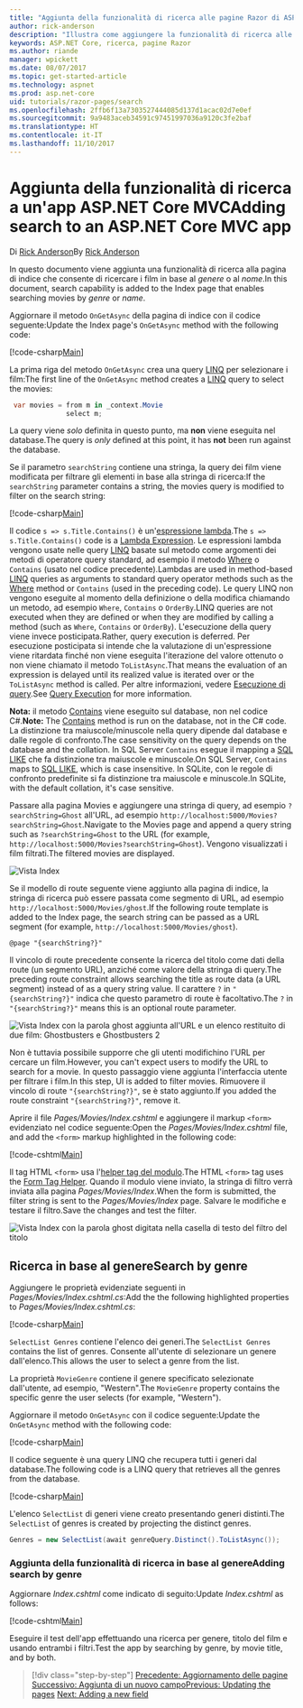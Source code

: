 ```yaml
---
title: "Aggiunta della funzionalità di ricerca alle pagine Razor di ASP.NET Core MVC"
author: rick-anderson
description: "Illustra come aggiungere la funzionalità di ricerca alle pagine Razor di ASP.NET Core"
keywords: ASP.NET Core, ricerca, pagine Razor
ms.author: riande
manager: wpickett
ms.date: 08/07/2017
ms.topic: get-started-article
ms.technology: aspnet
ms.prod: asp.net-core
uid: tutorials/razor-pages/search
ms.openlocfilehash: 2ffb6f13a7303527444085d137d1acac02d7e0ef
ms.sourcegitcommit: 9a9483aceb34591c97451997036a9120c3fe2baf
ms.translationtype: HT
ms.contentlocale: it-IT
ms.lasthandoff: 11/10/2017
---
```

# <a name="adding-search-to-an-aspnet-core-mvc-app"></a><span data-ttu-id="85915-104">Aggiunta della funzionalità di ricerca a un'app ASP.NET Core MVC</span><span class="sxs-lookup"><span data-stu-id="85915-104">Adding search to an ASP.NET Core MVC app</span></span>

<span data-ttu-id="85915-105">Di [Rick Anderson](https://twitter.com/RickAndMSFT)</span><span class="sxs-lookup"><span data-stu-id="85915-105">By [Rick Anderson](https://twitter.com/RickAndMSFT)</span></span>

<span data-ttu-id="85915-106">In questo documento viene aggiunta una funzionalità di ricerca alla pagina di indice che consente di ricercare i film in base al *genere* o al *nome*.</span><span class="sxs-lookup"><span data-stu-id="85915-106">In this document, search capability is added to the Index page that enables searching movies by *genre* or *name*.</span></span>

<span data-ttu-id="85915-107">Aggiornare il metodo `OnGetAsync` della pagina di indice con il codice seguente:</span><span class="sxs-lookup"><span data-stu-id="85915-107">Update the Index page's `OnGetAsync` method with the following code:</span></span>

[!code-csharp[Main](razor-pages-start/sample/RazorPagesMovie/Pages/Movies/Index.cshtml.cs?name=snippet_1stSearch)]

<span data-ttu-id="85915-108">La prima riga del metodo `OnGetAsync` crea una query [LINQ](https://docs.microsoft.com/dotnet/csharp/programming-guide/concepts/linq/) per selezionare i film:</span><span class="sxs-lookup"><span data-stu-id="85915-108">The first line of the `OnGetAsync` method creates a [LINQ](https://docs.microsoft.com/dotnet/csharp/programming-guide/concepts/linq/) query to select the movies:</span></span>

```csharp
 var movies = from m in _context.Movie
              select m;
```

<span data-ttu-id="85915-109">La query viene *solo* definita in questo punto, ma **non** viene eseguita nel database.</span><span class="sxs-lookup"><span data-stu-id="85915-109">The query is *only* defined at this point, it has **not** been run against the database.</span></span>

<span data-ttu-id="85915-110">Se il parametro `searchString` contiene una stringa, la query dei film viene modificata per filtrare gli elementi in base alla stringa di ricerca:</span><span class="sxs-lookup"><span data-stu-id="85915-110">If the `searchString` parameter contains a string, the movies query is modified to filter on the search string:</span></span>

[!code-csharp[Main](razor-pages-start/sample/RazorPagesMovie/Pages/Movies/Index.cshtml.cs?name=snippet_SearchNull)]

<span data-ttu-id="85915-111">Il codice `s => s.Title.Contains()` è un'[espressione lambda](https://docs.microsoft.com/dotnet/csharp/programming-guide/statements-expressions-operators/lambda-expressions).</span><span class="sxs-lookup"><span data-stu-id="85915-111">The `s => s.Title.Contains()` code is a [Lambda Expression](https://docs.microsoft.com/dotnet/csharp/programming-guide/statements-expressions-operators/lambda-expressions).</span></span> <span data-ttu-id="85915-112">Le espressioni lambda vengono usate nelle query [LINQ](https://docs.microsoft.com/dotnet/csharp/programming-guide/concepts/linq/) basate sul metodo come argomenti dei metodi di operatore query standard, ad esempio il metodo [Where](https://docs.microsoft.com/dotnet/csharp/programming-guide/concepts/linq/query-syntax-and-method-syntax-in-linq) o `Contains` (usato nel codice precedente).</span><span class="sxs-lookup"><span data-stu-id="85915-112">Lambdas are used in method-based [LINQ](https://docs.microsoft.com/dotnet/csharp/programming-guide/concepts/linq/) queries as arguments to standard query operator methods such as the [Where](https://docs.microsoft.com/dotnet/csharp/programming-guide/concepts/linq/query-syntax-and-method-syntax-in-linq) method or `Contains` (used in the preceding code).</span></span> <span data-ttu-id="85915-113">Le query LINQ non vengono eseguite al momento della definizione o della modifica chiamando un metodo, ad esempio `Where`, `Contains` o `OrderBy`.</span><span class="sxs-lookup"><span data-stu-id="85915-113">LINQ queries are not executed when they are defined or when they are modified by calling a method (such as `Where`, `Contains`  or `OrderBy`).</span></span> <span data-ttu-id="85915-114">L'esecuzione della query viene invece posticipata.</span><span class="sxs-lookup"><span data-stu-id="85915-114">Rather, query execution is deferred.</span></span> <span data-ttu-id="85915-115">Per esecuzione posticipata si intende che la valutazione di un'espressione viene ritardata finché non viene eseguita l'iterazione del valore ottenuto o non viene chiamato il metodo `ToListAsync`.</span><span class="sxs-lookup"><span data-stu-id="85915-115">That means the evaluation of an expression is delayed until its realized value is iterated over or the `ToListAsync` method is called.</span></span> <span data-ttu-id="85915-116">Per altre informazioni, vedere [Esecuzione di query](https://docs.microsoft.com/dotnet/framework/data/adonet/ef/language-reference/query-execution).</span><span class="sxs-lookup"><span data-stu-id="85915-116">See [Query Execution](https://docs.microsoft.com/dotnet/framework/data/adonet/ef/language-reference/query-execution) for more information.</span></span>

<span data-ttu-id="85915-117">**Nota:** il metodo [Contains](https://docs.microsoft.com//dotnet/api/system.data.objects.dataclasses.entitycollection-1.contains) viene eseguito sul database, non nel codice C#.</span><span class="sxs-lookup"><span data-stu-id="85915-117">**Note:** The [Contains](https://docs.microsoft.com//dotnet/api/system.data.objects.dataclasses.entitycollection-1.contains) method is run on the database, not in the C# code.</span></span> <span data-ttu-id="85915-118">La distinzione tra maiuscole/minuscole nella query dipende dal database e dalle regole di confronto.</span><span class="sxs-lookup"><span data-stu-id="85915-118">The case sensitivity on the query depends on the database and the collation.</span></span> <span data-ttu-id="85915-119">In SQL Server `Contains` esegue il mapping a [SQL LIKE](https://docs.microsoft.com/sql/t-sql/language-elements/like-transact-sql) che fa distinzione tra maiuscole e minuscole.</span><span class="sxs-lookup"><span data-stu-id="85915-119">On SQL Server, `Contains` maps to [SQL LIKE](https://docs.microsoft.com/sql/t-sql/language-elements/like-transact-sql), which is case insensitive.</span></span> <span data-ttu-id="85915-120">In SQLite, con le regole di confronto predefinite si fa distinzione tra maiuscole e minuscole.</span><span class="sxs-lookup"><span data-stu-id="85915-120">In SQLite, with the default collation, it's case sensitive.</span></span>

<span data-ttu-id="85915-121">Passare alla pagina Movies e aggiungere una stringa di query, ad esempio `?searchString=Ghost` all'URL, ad esempio `http://localhost:5000/Movies?searchString=Ghost`.</span><span class="sxs-lookup"><span data-stu-id="85915-121">Navigate to the Movies page and append a query string such as `?searchString=Ghost` to the URL (for example, `http://localhost:5000/Movies?searchString=Ghost`).</span></span> <span data-ttu-id="85915-122">Vengono visualizzati i film filtrati.</span><span class="sxs-lookup"><span data-stu-id="85915-122">The filtered movies are displayed.</span></span>

![Vista Index](search/_static/ghost.png)

<span data-ttu-id="85915-124">Se il modello di route seguente viene aggiunto alla pagina di indice, la stringa di ricerca può essere passata come segmento di URL, ad esempio `http://localhost:5000/Movies/ghost`.</span><span class="sxs-lookup"><span data-stu-id="85915-124">If the following route template is added to the Index page, the search string can be passed as a URL segment (for example, `http://localhost:5000/Movies/ghost`).</span></span>

```cshtml
@page "{searchString?}"
```

<span data-ttu-id="85915-125">Il vincolo di route precedente consente la ricerca del titolo come dati della route (un segmento URL), anziché come valore della stringa di query.</span><span class="sxs-lookup"><span data-stu-id="85915-125">The preceding route constraint allows searching the title as route data (a URL segment) instead of as a query string value.</span></span>  <span data-ttu-id="85915-126">Il carattere `?` in `"{searchString?}"` indica che questo parametro di route è facoltativo.</span><span class="sxs-lookup"><span data-stu-id="85915-126">The `?` in `"{searchString?}"` means this is an optional route parameter.</span></span>

![Vista Index con la parola ghost aggiunta all'URL e un elenco restituito di due film: Ghostbusters e Ghostbusters 2](search/_static/g2.png)

<span data-ttu-id="85915-128">Non è tuttavia possibile supporre che gli utenti modifichino l'URL per cercare un film.</span><span class="sxs-lookup"><span data-stu-id="85915-128">However, you can't expect users to modify the URL to search for a movie.</span></span> <span data-ttu-id="85915-129">In questo passaggio viene aggiunta l'interfaccia utente per filtrare i film.</span><span class="sxs-lookup"><span data-stu-id="85915-129">In this step, UI is added to filter movies.</span></span> <span data-ttu-id="85915-130">Rimuovere il vincolo di route `"{searchString?}"`, se è stato aggiunto.</span><span class="sxs-lookup"><span data-stu-id="85915-130">If you added the route constraint `"{searchString?}"`, remove it.</span></span>

<span data-ttu-id="85915-131">Aprire il file *Pages/Movies/Index.cshtml* e aggiungere il markup `<form>` evidenziato nel codice seguente:</span><span class="sxs-lookup"><span data-stu-id="85915-131">Open the *Pages/Movies/Index.cshtml* file, and add the `<form>` markup highlighted in the following code:</span></span>

[!code-cshtml[Main](razor-pages-start/sample/RazorPagesMovie/Pages/Movies/Index2.cshtml?highlight=14-19&range=1-22)]

<span data-ttu-id="85915-132">Il tag HTML `<form>` usa l'[helper tag del modulo](xref:mvc/views/working-with-forms#the-form-tag-helper).</span><span class="sxs-lookup"><span data-stu-id="85915-132">The HTML `<form>` tag uses the [Form Tag Helper](xref:mvc/views/working-with-forms#the-form-tag-helper).</span></span> <span data-ttu-id="85915-133">Quando il modulo viene inviato, la stringa di filtro verrà inviata alla pagina *Pages/Movies/Index*.</span><span class="sxs-lookup"><span data-stu-id="85915-133">When the form is submitted, the filter string is sent to the *Pages/Movies/Index* page.</span></span> <span data-ttu-id="85915-134">Salvare le modifiche e testare il filtro.</span><span class="sxs-lookup"><span data-stu-id="85915-134">Save the changes and test the filter.</span></span>

![Vista Index con la parola ghost digitata nella casella di testo del filtro del titolo](search/_static/filter.png)

## <a name="search-by-genre"></a><span data-ttu-id="85915-136">Ricerca in base al genere</span><span class="sxs-lookup"><span data-stu-id="85915-136">Search by genre</span></span>

<span data-ttu-id="85915-137">Aggiungere le proprietà evidenziate seguenti in *Pages/Movies/Index.cshtml.cs*:</span><span class="sxs-lookup"><span data-stu-id="85915-137">Add the the following highlighted properties to *Pages/Movies/Index.cshtml.cs*:</span></span>

[!code-csharp[Main](razor-pages-start/sample/RazorPagesMovie/Pages/Movies/Index.cshtml.cs?name=snippet_newProps&highlight=11-)]

<span data-ttu-id="85915-138">`SelectList Genres` contiene l'elenco dei generi.</span><span class="sxs-lookup"><span data-stu-id="85915-138">The `SelectList Genres` contains the list of genres.</span></span> <span data-ttu-id="85915-139">Consente all'utente di selezionare un genere dall'elenco.</span><span class="sxs-lookup"><span data-stu-id="85915-139">This allows the user to select a genre from the list.</span></span>

<span data-ttu-id="85915-140">La proprietà `MovieGenre` contiene il genere specificato selezionate dall'utente, ad esempio, "Western".</span><span class="sxs-lookup"><span data-stu-id="85915-140">The `MovieGenre` property contains the specific genre the user selects (for example, "Western").</span></span>

<span data-ttu-id="85915-141">Aggiornare il metodo `OnGetAsync` con il codice seguente:</span><span class="sxs-lookup"><span data-stu-id="85915-141">Update the `OnGetAsync` method with the following code:</span></span>

[!code-csharp[Main](razor-pages-start/sample/RazorPagesMovie/Pages/Movies/Index.cshtml.cs?name=snippet_SearchGenre)]

<span data-ttu-id="85915-142">Il codice seguente è una query LINQ che recupera tutti i generi dal database.</span><span class="sxs-lookup"><span data-stu-id="85915-142">The following code is a LINQ query that retrieves all the genres from the database.</span></span>

[!code-csharp[Main](razor-pages-start/sample/RazorPagesMovie/Pages/Movies/Index.cshtml.cs?name=snippet_LINQ)]

<span data-ttu-id="85915-143">L'elenco `SelectList` di generi viene creato presentando generi distinti.</span><span class="sxs-lookup"><span data-stu-id="85915-143">The `SelectList` of genres is created by projecting the distinct genres.</span></span>

<!-- BUG in OPS
Tag snippet_selectlist's start line '75' should be less than end line '29' when resolving "[!code-csharp[Main](razor-pages-start/sample/RazorPagesMovie/Pages/Movies/Index.cshtml.cs?name=snippet_SelectList)]"

There is no start line.

[!code-csharp[Main](razor-pages-start/sample/RazorPagesMovie/Pages/Movies/Index.cshtml.cs?name=snippet_SelectList)]
-->

```csharp
Genres = new SelectList(await genreQuery.Distinct().ToListAsync());
```

### <a name="adding-search-by-genre"></a><span data-ttu-id="85915-144">Aggiunta della funzionalità di ricerca in base al genere</span><span class="sxs-lookup"><span data-stu-id="85915-144">Adding search by genre</span></span>

<span data-ttu-id="85915-145">Aggiornare *Index.cshtml* come indicato di seguito:</span><span class="sxs-lookup"><span data-stu-id="85915-145">Update *Index.cshtml* as follows:</span></span>

[!code-cshtml[Main](razor-pages-start/sample/RazorPagesMovie/Pages/Movies/IndexFormGenreNoRating.cshtml?highlight=16-18&range=1-26)]

<span data-ttu-id="85915-146">Eseguire il test dell'app effettuando una ricerca per genere, titolo del film e usando entrambi i filtri.</span><span class="sxs-lookup"><span data-stu-id="85915-146">Test the app by searching by genre, by movie title, and by both.</span></span>

>[!div class="step-by-step"]
<span data-ttu-id="85915-147">[Precedente: Aggiornamento delle pagine](xref:tutorials/razor-pages/da1)
[Successivo: Aggiunta di un nuovo campo](xref:tutorials/razor-pages/new-field)</span><span class="sxs-lookup"><span data-stu-id="85915-147">[Previous: Updating the pages](xref:tutorials/razor-pages/da1)
[Next: Adding a new field](xref:tutorials/razor-pages/new-field)</span></span>
